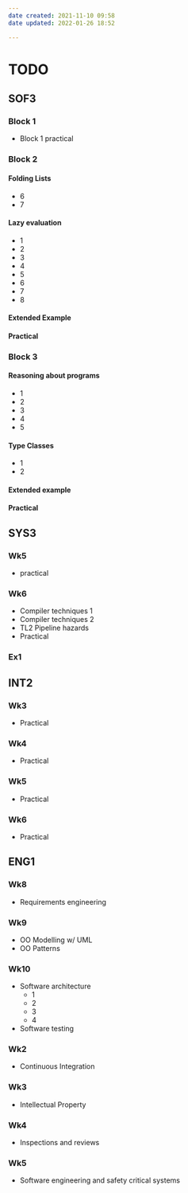 ```yaml
---
date created: 2021-11-10 09:58
date updated: 2022-01-26 18:52

---
```


# TODO

## SOF3

### Block 1
- Block 1 practical

### Block 2
#### Folding Lists
- 6
- 7

#### Lazy evaluation
- 1
- 2
- 3
- 4
- 5
- 6
- 7
- 8

#### Extended Example

#### Practical

### Block 3

#### Reasoning about programs
- 1
- 2
- 3
- 4
- 5

#### Type Classes
- 1
- 2

#### Extended example

#### Practical

## SYS3
### Wk5
- practical

### Wk6
- Compiler techniques 1
- Compiler techniques 2
- TL2 Pipeline hazards
- Practical

### Ex1

## INT2
### Wk3
- Practical

### Wk4
- Practical

### Wk5
- Practical

### Wk6
- Practical

## ENG1
### Wk8
- Requirements engineering

### Wk9
- OO Modelling w/ UML
- OO Patterns

### Wk10
- Software architecture
	- 1
	- 2
	- 3
	- 4
- Software testing

### Wk2
- Continuous Integration

### Wk3
- Intellectual Property

### Wk4
- Inspections and reviews

### Wk5
- Software engineering and safety critical systems